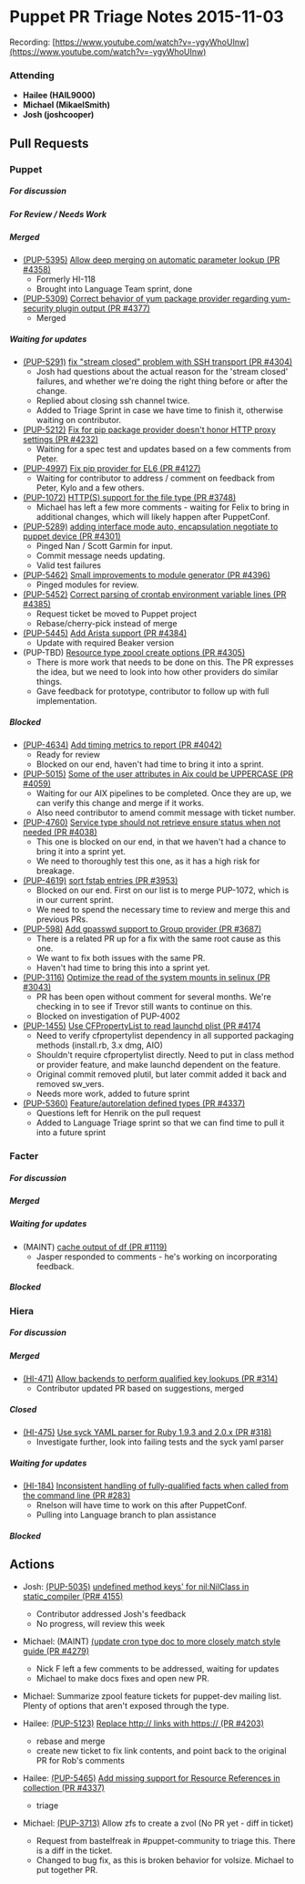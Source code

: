 # Puppet PR Triage Notes 2015-11-03

Recording: [https://www.youtube.com/watch?v=-ygyWhoUInw](https://www.youtube.com/watch?v=-ygyWhoUInw)

### Attending

* **Hailee (HAIL9000)**
* **Michael (MikaelSmith)**
* **Josh (joshcooper)**

## Pull Requests

### Puppet

##### For discussion

##### For Review / Needs Work

##### Merged

* [(PUP-5395)](https://tickets.puppetlabs.com/browse/PUP-5395) [Allow deep merging on automatic parameter lookup (PR #4358)](https://github.com/puppetlabs/puppet/pull/4358)
  - Formerly HI-118
  - Brought into Language Team sprint, done
* [(PUP-5309)](https://tickets.puppetlabs.com/browse/PUP-5309) [Correct behavior of yum package provider regarding yum-security plugin output (PR #4377)](https://github.com/puppetlabs/puppet/pull/4377)
  - Merged

##### Waiting for updates

* [(PUP-5291)](https://tickets.puppetlabs.com/browse/PUP-5291) [fix "stream closed" problem with SSH transport (PR #4304)](https://github.com/puppetlabs/puppet/pull/4304)
  - Josh had questions about the actual reason for the 'stream closed' failures, and whether we're doing the right thing before or after the change.
  - Replied about closing ssh channel twice.
  - Added to Triage Sprint in case we have time to finish it, otherwise waiting on contributor.
* [(PUP-5212)](https://tickets.puppetlabs.com/browse/PUP-5212) [Fix for pip package provider doesn't honor HTTP proxy settings (PR #4232)](https://github.com/puppetlabs/puppet/pull/4232)
  - Waiting for a spec test and updates based on a few comments from Peter.
* [(PUP-4997)](https://tickets.puppetlabs.com/browse/PUP-4997) [Fix pip provider for EL6 (PR #4127)](https://github.com/puppetlabs/puppet/pull/4127)
  - Waiting for contributor to address / comment on feedback from Peter, Kylo and a few others.
* [(PUP-1072)](https://tickets.puppetlabs.com/browse/PUP-1072) [HTTP(S) support for the file type (PR #3748)](https://github.com/puppetlabs/puppet/pull/3748)
  - Michael has left a few more comments - waiting for Felix to bring in additional changes, which will likely happen after PuppetConf.
* [(PUP-5289)](https://tickets.puppetlabs.com/browse/PUP-5289) [adding interface mode auto, encapsulation negotiate to puppet device (PR #4301)](https://github.com/puppetlabs/puppet/pull/4301)
  - Pinged Nan / Scott Garmin for input.
  - Commit message needs updating.
  - Valid test failures
* [(PUP-5462)](https://tickets.puppetlabs.com/browse/PUP-5462) [Small improvements to module generator (PR #4396)](https://github.com/puppetlabs/puppet/pull/4396)
  - Pinged modules for review.
* [(PUP-5452)](https://tickets.puppetlabs.com/browse/PUP-5452) [Correct parsing of crontab environment variable lines (PR #4385)](https://github.com/puppetlabs/puppet/pull/4385)
  - Request ticket be moved to Puppet project
  - Rebase/cherry-pick instead of merge
* [(PUP-5445)](https://tickets.puppetlabs.com/browse/PUP-5445) [Add Arista support (PR #4384)](https://github.com/puppetlabs/puppet/pull/4384)
  - Update with required Beaker version
* (PUP-TBD) [Resource type zpool create options (PR #4305)](https://github.com/puppetlabs/puppet/pull/4305)
  - There is more work that needs to be done on this. The PR expresses the idea, but we need to look into how other providers do similar things.
  - Gave feedback for prototype, contributor to follow up with full implementation.

##### Blocked

* [(PUP-4634)](https://tickets.puppetlabs.com/browse/PUP-4634) [Add timing metrics to report (PR #4042)](https://github.com/puppetlabs/puppet/pull/4042)
  - Ready for review
  - Blocked on our end, haven't had time to bring it into a sprint.
* [(PUP-5015)](https://tickets.puppetlabs.com/browse/PUP-5015) [Some of the user attributes in Aix could be UPPERCASE (PR #4059)](https://github.com/puppetlabs/puppet/pull/4059)
  - Waiting for our AIX pipelines to be completed. Once they are up, we can verify this change and merge if it works.
  - Also need contributor to amend commit message with ticket number.
* [(PUP-4760)](https://tickets.puppetlabs.com/browse/PUP-4760) [Service type should not retrieve ensure status when not needed (PR #4038)](https://github.com/puppetlabs/puppet/pull/4038)
  - This one is blocked on our end, in that we haven't had a chance to bring it into a sprint yet.
  - We need to thoroughly test this one, as it has a high risk for breakage.
* [(PUP-4619)](https://tickets.puppetlabs.com/browse/PUP-4619) [sort fstab entries (PR #3953)](https://github.com/puppetlabs/puppet/pull/3953)
  - Blocked on our end. First on our list is to merge PUP-1072, which is in our current sprint.
  - We need to spend the necessary time to review and merge this and previous PRs.
* [(PUP-598)](https://tickets.puppetlabs.com/browse/PUP-598) [Add gpasswd support to Group provider (PR #3687)](https://github.com/puppetlabs/puppet/pull/3687)
  - There is a related PR up for a fix with the same root cause as this one.
  - We want to fix both issues with the same PR.
  - Haven't had time to bring this into a sprint yet.
* [(PUP-3116)](https://tickets.puppetlabs.com/browse/PUP-3116) [Optimize the read of the system mounts in selinux (PR #3043)](https://github.com/puppetlabs/puppet/pull/3043)
  - PR has been open without comment for several months. We're checking in to see if Trevor still wants to continue on this.
  - Blocked on investigation of PUP-4002
* [(PUP-1455)](https://tickets.puppetlabs.com/browse/PUP-1455) [Use CFPropertyList to read launchd plist (PR #4174](https://github.com/puppetlabs/puppet/pull/4174)
  - Need to verify cfpropertylist dependency in all supported packaging methods (install.rb, 3.x dmg, AIO)
  - Shouldn't require cfpropertylist directly. Need to put in class method or provider feature, and make launchd dependent on the feature.
  - Original commit removed plutil, but later commit added it back and removed sw\_vers.
  - Needs more work, added to future sprint
* [(PUP-5360)](https://tickets.puppetlabs.com/browse/PUP-5360) [Feature/autorelation defined types (PR #4337)](https://github.com/puppetlabs/puppet/pull/4337)
  - Questions left for Henrik on the pull request
  - Added to Language Triage sprint so that we can find time to pull it into a future sprint

### Facter

##### For discussion

##### Merged

##### Waiting for updates

* (MAINT) [cache output of df (PR #1119)](https://github.com/puppetlabs/facter/pull/1119)
  - Jasper responded to comments - he's working on incorporating feedback.

##### Blocked

### Hiera

##### For discussion

##### Merged

* [(HI-471)](https://tickets.puppetlabs.com/browse/HI-471) [Allow backends to perform qualified key lookups (PR #314)](https://github.com/puppetlabs/hiera/pull/314)
    - Contributor updated PR based on suggestions, merged

##### Closed

* [(HI-475)](https://tickets.puppetlabs.com/browse/HI-475) [Use syck YAML parser for Ruby 1.9.3 and 2.0.x (PR #318)](https://github.com/puppetlabs/hiera/pull/318)
  - Investigate further, look into failing tests and the syck yaml parser

##### Waiting for updates

* [(HI-184)](https://tickets.puppetlabs.com/browse/HI-184) [Inconsistent handling of fully-qualified facts when called from the command line (PR #283)](https://github.com/puppetlabs/hiera/pull/283)
  - Rnelson will have time to work on this after PuppetConf.
  - Pulling into Language branch to plan assistance

##### Blocked

## Actions

* Josh: [(PUP-5035)](https://tickets.puppetlabs.com/browse/PUP-5035) [undefined method keys' for nil:NilClass in static\_compiler (PR# 4155)](https://github.com/puppetlabs/puppet/pull/4155)
  - Contributor addressed Josh's feedback
  - No progress, will review this week

* Michael: (MAINT) [(update cron type doc to more closely match style guide (PR #4279)](https://github.com/puppetlabs/puppet/pull/4279)
  - Nick F left a few comments to be addressed, waiting for updates
  - Michael to make docs fixes and open new PR.

* Michael: Summarize zpool feature tickets for puppet-dev mailing list. Plenty of options that aren't exposed through the type.

* Hailee: [(PUP-5123)](https://tickets.puppetlabs.com/browse/PUP-5123) [Replace http:// links with https://  (PR #4203)](https://github.com/puppetlabs/puppet/pull/4203)
  - rebase and merge
  - create new ticket to fix link contents, and point back to the original PR for Rob's comments

* Hailee: [(PUP-5465)](https://tickets.puppetlabs.com/browse/PUP-5465) [Add missing support for Resource References in collection (PR #4337)](https://github.com/puppetlabs/puppet/pull/4337)
  - triage

* Michael: [(PUP-3713)](https://tickets.puppetlabs.com/browse/PUP-3713) Allow zfs to create a zvol (No PR yet - diff in ticket)
  - Request from bastelfreak in #puppet-community to triage this. There is a diff in the ticket.
  - Changed to bug fix, as this is broken behavior for volsize. Michael to put together PR.
